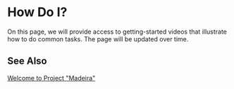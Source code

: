 <properties
                pageTitle="How Do I? | Project “Madeira”" 
                description="Provides access to getting-started videos that illustrate how to do common tasks." 
                services="" 
                documentationCenter="Madeira"
                authors="edupont"/>

# How Do I?
On this page, we will provide access to getting-started videos that illustrate how to do common tasks. The page will be updated over time.  
  
## See Also
[Welcome to Project "Madeira" ](madeira-get-started.md)